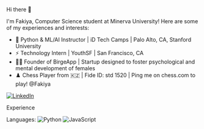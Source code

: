  Hi there 👋



I'm Fakiya, Computer Science student at Minerva University! Here are some of my experiences and interests:
- 🌳 Python & ML/AI Instructor | iD Tech Camps | Palo Alto, CA, Stanford University
- ⚡  Technology Intern | YouthSF | San Francisco, CA
- 💁‍♀️ Founder of BirgeApp | Startup designed to foster psychological and mental development of females
- ♟️  Chess Player from 🇰🇿 | Fide ID: std 1520 | Ping me on chess.com to play! @Fakiya

[![LinkedIn](https://img.shields.io/badge/LinkedIn-0077B5?logo=linkedin&logoColor=white)](https://www.linkedin.com/in/fakiya/)



Experience



Languages:
![Python](https://img.shields.io/badge/-Python-3776AB?logo=python&logoColor=white&style=flat)
![JavaScript](https://img.shields.io/badge/-JavaScript-F7DF1E?logo=javascript&logoColor=black&style=flat)
